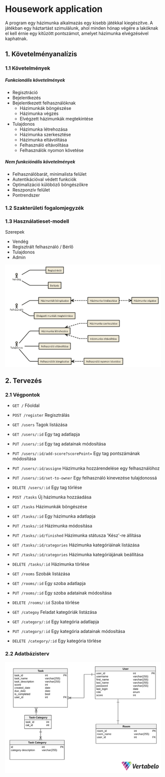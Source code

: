# Housework application

A program egy házimunka alkalmazás egy kisebb játékkal kiegészítve. A játékban egy háztartást szimulálunk, ahol minden hónap végére a lakóknak el kell érnie egy kitűzött pontszámot, amelyet házimunka elvégzésével kaphatnak.


## 1. Követelményanalízis
### 1.1 Követelmények
##### Funkcionális követelmények
- Regisztráció
- Bejelentkezés
- Bejelentkezett felhasználóknak
  - Házimunkák böngészése
  - Házimunka végzés
  - Elvégzett házimunkák megtekintése
- Tulajdonos
  - Házimunka létrehozása
  - Házimunka szerkesztése
  - Házimunka eltávolítása
  - Felhasználó eltávolítása
  - Felhasználók nyomon követése

##### Nem funkciónális követelmények
- Felhasználóbarát, minimalista felület
- Autentikációval védett funkciók
- Optimalizáció külöböző böngészőkre
- Reszponzív felület
- Pontrendszer

### 1.2 Szakterületi fogalomjegyzék

### 1.3 Használatieset-modell
Szerepek
- Vendég
- Regisztrált felhasználó / Bérlő
- Tulajdonos
- Admin

![alt Use-Case Diagram](https://github.com/thelfter/housework-app/blob/master/house-work-uc-diagram.png)

## 2. Tervezés
### 2.1 Végpontok
- `GET /` Főoldal
- `POST /register` Regisztrálás
- `GET /users` Tagok listázása
- `GET /users/:id` Egy tag adatlapja
- `PUT /users/:id` Egy tag adatainak módosítása
- `PUT /users/:id/add-score?scorePoint=` Egy tag pontszámának módosítása
- `PUT /users/:id/assigne` Házimunka hozzárendelése egy felhasználóhoz
- `PUT /users/:id/set-to-owner` Egy felhasználó kinevezése tulajdonossá
- `DELETE /users/:id` Egy tag törlése

- `POST /tasks` Új házimunka hozzáadása
- `GET /tasks` Házimunkák böngészése
- `GET /tasks/:id` Egy házimunka adatlapja
- `PUT /tasks/:id` Házimunka módosítása
- `PUT /tasks/:id/finished` Házimunka státusza 'Kész'-re állítása
- `GET /tasks/:id/categories` Házimunka kategóriáinak listázása
- `PUT /tasks/:id/categories` Házimunka kategóriájának beállítása
- `DELETE /tasks/:id` Házimunka törlése

- `GET /rooms` Szobák listázása
- `GET /rooms/:id` Egy szoba adatlapja
- `PUT /rooms/:id` Egy szoba adatainak módosítása
- `DELETE /rooms/:id` Szoba törlése

- `GET /categoy` Feladat kategóriák listázása
- `GET /category/:id` Egy kategória adatlapja
- `PUT /category/:id` Egy kategória adatainak módosítása
- `DELETE /category/:id` Egy kategória törlése


### 2.2 Adatbázisterv

![alt Database schema](https://github.com/thelfter/housework-app/blob/master/sql.svg)
